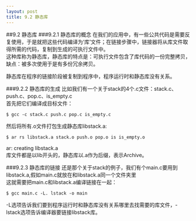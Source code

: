 ```yaml
---
layout: post
title: 9.2 静态库
---
```


##9.2 静态库
###9.2.1 静态库的概念
在我们的应用中，有一些公共代码是需要反复使用，于是就把这些代码编译为‘库’文件；在链接步骤中，链接器将从库文件取得所需的代码，复制到生成的可执行文件中。<br>这种库称为静态库，静态库的特点是：可执行文件包含了库代码的一份完整拷贝，缺点：被多次使用于是有多份冗余拷贝。

静态库在程序的链接阶段被复制到程序中，程序运行时和静态库没有关系。<br>

###9.2.2 静态库的生成
比如我们有一个关于stack的4个.c文件：stack.c、push.c、pop.c、is\_empty.c<br>
首先把它们编译成目标文件：

    $ gcc -c stack.c push.c pop.c is_empty.c 

然后将所有.o文件打包生成静态库libstack.a:

    $ ar rs libstack.a stack.o push.o pop.o is is_empty.o

ar: creating libstack.a<br>
库文件都是以lib开头的，静态库以.a作为后缀，表示Archive。

###9.2.3 静态库的链接
还是那个关于stack的例子，我们有个main.c要用到libstack.a,假如main.c就放在和libstack.a同一个文件夹里<br>
这就需要把main.c和libstack.a编译链接在一起：
    
    $ gcc main.c -L. lstack -o main

-L选项告诉我们要到程序运行时和静态库没有关系哪里去找需要的库文件，-lstack选项告诉编译器要链接libstack库。

